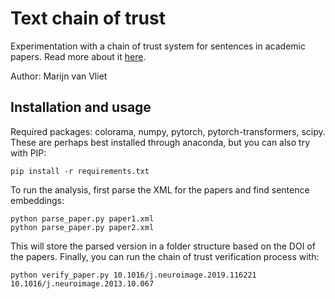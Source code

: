 Text chain of trust
===================

Experimentation with a chain of trust system for sentences in academic papers.
Read more about it [here](https://hackmd.io/@wmvanvliet/ByrDbZD7F).

Author: Marijn van Vliet


Installation and usage
----------------------

Required packages: colorama, numpy, pytorch, pytorch-transformers, scipy.  
These are perhaps best installed through anaconda, but you can also try with PIP:

```
pip install -r requirements.txt
```

To run the analysis, first parse the XML for the papers and find sentence embeddings:

```
python parse_paper.py paper1.xml
python parse_paper.py paper2.xml
```

This will store the parsed version in a folder structure based on the DOI of the papers.
Finally, you can run the chain of trust verification process with:

```
python verify_paper.py 10.1016/j.neuroimage.2019.116221 10.1016/j.neuroimage.2013.10.067
```
